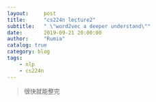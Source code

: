 ```yaml
---
layout:     post
title:      "cs224n lecture2"
subtitle:   " \"word2vec a deeper understand\""
date:       2019-09-21 20:00:00
author:     "Rumia"
catalog: true
category: blog
tags:
    - nlp
    - cs224n
---
```




>  很快就能整完



